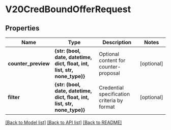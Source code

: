 # V20CredBoundOfferRequest


## Properties
Name | Type | Description | Notes
------------ | ------------- | ------------- | -------------
**counter_preview** | **{str: (bool, date, datetime, dict, float, int, list, str, none_type)}** | Optional content for counter-proposal | [optional] 
**filter** | **{str: (bool, date, datetime, dict, float, int, list, str, none_type)}** | Credential specification criteria by format | [optional] 

[[Back to Model list]](../README.md#documentation-for-models) [[Back to API list]](../README.md#documentation-for-api-endpoints) [[Back to README]](../README.md)


